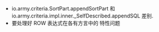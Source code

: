 
* io.army.criteria.SortPart.appendSortPart 和 io.army.criteria.impl.inner._SelfDescribed.appendSQL 差别.
* 要处理好 ROW 表达式在各有方言中的 特性问题
